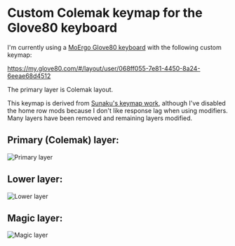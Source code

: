 # Custom Colemak keymap for the Glove80 keyboard

I'm currently using a [MoErgo Glove80 keyboard](https://www.moergo.com/collections/glove80-keyboards) with the following custom keymap:

https://my.glove80.com/#/layout/user/068ff055-7e81-4450-8a24-6eeae68d4512

The primary layer is Colemak layout.

This keymap is derived from [Sunaku's keymap work](https://github.com/sunaku/glove80-keymaps), although I've disabled the home row mods because I don't like response lag when using modifiers.  Many layers have been removed and remaining layers modified.

## Primary (Colemak) layer:

![Primary layer](https://github.com/mkinsner-personal/glove80-keymap/assets/155597296/6b352a02-897b-4cc2-b993-eaf8031c98d9)

## Lower layer:

![Lower layer](https://github.com/mkinsner-personal/glove80-keymap/assets/155597296/5b5bf5ec-6250-44ef-8bd0-27d7fa51e037)

## Magic layer:

![Magic layer](https://github.com/mkinsner-personal/glove80-keymap/assets/155597296/db437c2c-5e68-4972-9011-b44154aa3990)


